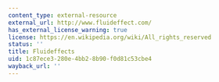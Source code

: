 ```yaml
---
content_type: external-resource
external_url: http://www.fluideffect.com/
has_external_license_warning: true
license: https://en.wikipedia.org/wiki/All_rights_reserved
status: ''
title: Fluideffects
uid: 1c87ece3-280e-4bb2-8b90-f0d81c53cbe4
wayback_url: ''
---
```


